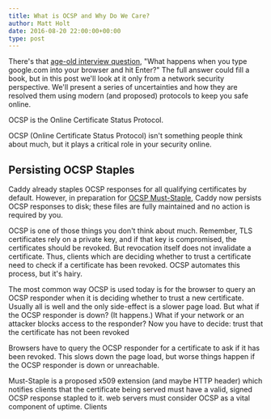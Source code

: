 ```yaml
---
title: What is OCSP and Why Do We Care?
author: Matt Holt
date: 2016-08-20 22:00:00+00:00
type: post
---
```


There's that [age-old interview question](https://github.com/alex/what-happens-when), "What happens when you type google.com into your browser and hit Enter?" The full answer could fill a book, but in this post we'll look at it only from a network security perspective. We'll present a series of uncertainties and how they are resolved them using modern (and proposed) protocols to keep you safe online.















OCSP is the Online Certificate Status Protocol. 


OCSP (Online Certificate Status Protocol) isn't something people think about much, but it plays a critical role in your security online.




## Persisting OCSP Staples

Caddy already staples OCSP responses for all qualifying certificates by default. However, in preparation for [OCSP Must-Staple](https://www.grc.com/revocation/ocsp-must-staple.htm), Caddy now persists OCSP responses to disk; these files are fully maintained and no action is required by you.

OCSP is one of those things you don't think about much. Remember, TLS certificates rely on a private key, and if that key is compromised, the certificates should be revoked. But revocation itself does not invalidate a certificate. Thus, clients which are deciding whether to trust a certificate need to check if a certificate has been revoked. OCSP automates this process, but it's hairy.

The most common way OCSP is used today is for the browser to query an OCSP responder when it is deciding whether to trust a new certificate. Usually all is well and the only side-effect is a slower page load. But what if the OCSP responder is down? (It happens.) What if your network or an attacker blocks access to the responder? Now you have to decide: trust that the certificate has not been revoked 

Browsers have to query the OCSP responder for a certificate to ask if it has been revoked. This slows down the page load, but worse things happen if the OCSP responder is down or unreachable. 

Must-Staple is a proposed x509 extension (and maybe HTTP header) which notifies clients that the certificate being served must have a valid, signed OCSP response stapled to it. 
 web servers must consider OCSP as a vital component of uptime. Clients 
